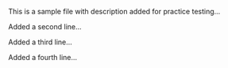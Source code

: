 This is a sample file with description added for practice testing...

Added a second line...

Added a third line...

Added a fourth line...
